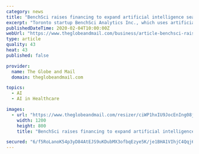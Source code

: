 ```yaml
---
category: news
title: "BenchSci raises financing to expand artificial intelligence search capability for scientists"
excerpt: "Toronto startup BenchSci Analytics Inc., which uses artificial intelligence to help biomedical scientists cut time and ... a private venture firm affiliated with Fidelity’s founding Johnson family that focuses on health-care technologies; it is the firm’s first Canadian investment. The round also includes contributions from returning ..."
publishedDateTime: 2020-02-04T10:00:00Z
webUrl: "https://www.theglobeandmail.com/business/article-benchsci-raises-financing-to-expand-artificial-intelligence-search/"
type: article
quality: 43
heat: 43
published: false

provider:
  name: The Globe and Mail
  domain: theglobeandmail.com

topics:
  - AI
  - AI in Healthcare

images:
  - url: "https://www.theglobeandmail.com/resizer/ciWP1hxIU9JocEnIng08jeH93TM=/1200x0/filters:quality(80)/arc-anglerfish-tgam-prod-tgam.s3.amazonaws.com/public/H63UXQL5MZH5FB5OEBJJ7VEPDE.JPG"
    width: 1200
    height: 800
    title: "BenchSci raises financing to expand artificial intelligence search capability for scientists"

secured: "6/f5RoLanoK54p3yD84AtEJS9uKDubMX3ofbqEzye5K/je1BHA1VIhjC4Qqj6JxEMeXYELsgSXOqaLuuOZ3h/OtgWkjRhxkz3cfpOf3Vws7XoQwQXrYEV6XLEgviAorx9AvXVBtKKzaOJ6XkIx5HE4wAfnhEa02tzNYt73xWn8W4LdrG8nzvaCz/IwLgwyLJ/iaMUhWPUHbA4XlbNHBminhU5a6+RomD0pnQYeVtuzIlqizEhhUY7e1cKJAoVrPYIFqx5qDSXtoBMgG7pM4RZ40sG7gUMN1EsFjJY+OmGjJi5d0DtYB94J/fKk984TeobcF/KNlGz2aAzJ5bGbKeZjRzNoLk9iWVXwhA0cz6SUQhUhmkJTxgDMUeVRsVfNY/kcB2sWjnBuiIZoELyrWAkaihHfcQi4Pgv1Fh/yPXHj1lTk4E/wyGrllmQFlGWxbmX+P2d+KKKPDVlJ+o8E+ikkS63+b3j312VAfT4e7+SmQ=;WB5e0oVXib0EjWySNzfxcA=="
---
```


